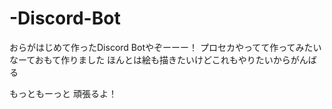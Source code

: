 # -Discord-Bot
おらがはじめて作ったDiscord Botやぞーーー！
プロセカやってて作ってみたいなーておもて作りました
ほんとは絵も描きたいけどこれもやりたいからがんばる

もっともーっと
頑張るよ！
